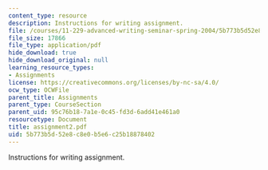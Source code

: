 ```yaml
---
content_type: resource
description: Instructions for writing assignment.
file: /courses/11-229-advanced-writing-seminar-spring-2004/5b773b5d52e8c8e0b5e6c25b18878402_assignment2.pdf
file_size: 17866
file_type: application/pdf
hide_download: true
hide_download_original: null
learning_resource_types:
- Assignments
license: https://creativecommons.org/licenses/by-nc-sa/4.0/
ocw_type: OCWFile
parent_title: Assignments
parent_type: CourseSection
parent_uid: 95c76b18-7a1e-0c45-fd3d-6add41e461a0
resourcetype: Document
title: assignment2.pdf
uid: 5b773b5d-52e8-c8e0-b5e6-c25b18878402
---
```

Instructions for writing assignment.